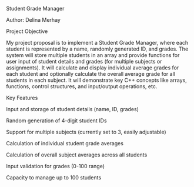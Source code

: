  Student Grade Manager
 
Author: Delina Merhay

Project Objective

My project proposal is to implement a Student Grade Manager, where each student is represented by a name, randomly generated ID, and grades. The system will store multiple students in an array and provide functions for user input of student details and grades (for multiple subjects or assignments). It will calculate and display individual average grades for each student and optionally calculate the overall average grade for all students in each subject. It will demonstrate key C++ concepts like arrays, functions, control structures, and input/output operations, etc.

Key Features

Input and storage of student details (name, ID, grades)

Random generation of 4-digit student IDs

Support for multiple subjects (currently set to 3, easily adjustable)

Calculation of individual student grade averages

Calculation of overall subject averages across all students

Input validation for grades (0-100 range)

Capacity to manage up to 100 students



